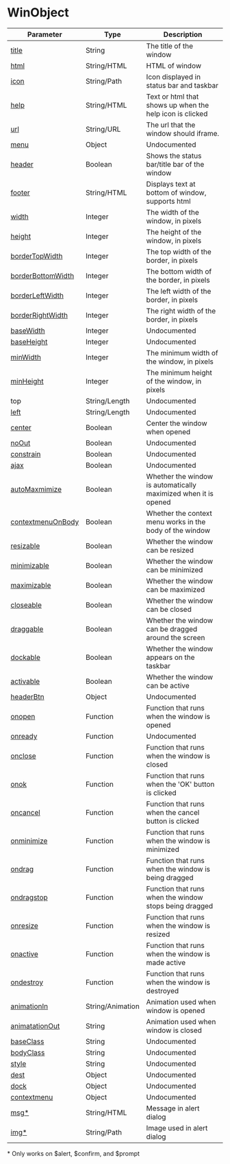 # WinObject

| Parameter                                 | Type             | Description                                                     |
| ----------------------------------------- | ---------------- | --------------------------------------------------------------- |
| [title](title.md)                         | String           | The title of the window                                         |
| [html](html.md)                           | String/HTML      | HTML of window                                                  |
| [icon](icon.md)                           | String/Path      | Icon displayed in status bar and taskbar                        |
| [help](help.md)                           | String/HTML      | Text or html that shows up when the help icon is clicked        |
| [url](url.md)                             | String/URL       | The url that the window should iframe.                          |
| [menu](menu.md)                           | Object           | Undocumented                                                    |
| [header](header.md)                       | Boolean          | Shows the status bar/title bar of the window                    |
| [footer](footer.md)                       | String/HTML      | Displays text at bottom of window, supports html                |
| [width](width.md)                         | Integer          | The width of the window, in pixels                              |
| [height](height.md)                       | Integer          | The height of the window, in pixels                             |
| [borderTopWidth](bordertopwidth.md)       | Integer          | The top width of the border, in pixels                          |
| [borderBottomWidth](borderbottomwidth.md) | Integer          | The bottom width of the border, in pixels                       |
| [borderLeftWidth](borderleftwidth.md)     | Integer          | The left width of the border, in pixels                         |
| [borderRightWidth](borderrightwidth.md)   | Integer          | The right width of the border, in pixels                        |
| [baseWidth](basewidth.md)                 | Integer          | Undocumented                                                    |
| [baseHeight](baseheight.md)               | Integer          | Undocumented                                                    |
| [minWidth](minwidth.md)                   | Integer          | The minimum width of the window, in pixels                      |
| [minHeight](minheight.md)                 | Integer          | The minimum height of the window, in pixels                     |
| top                                       | String/Length    | Undocumented                                                    |
| [left](left.md)                           | String/Length    | Undocumented                                                    |
| [center](center.md)                       | Boolean          | Center the window when opened                                   |
| [noOut](noout.md)                         | Boolean          | Undocumented                                                    |
| [constrain](constrain.md)                 | Boolean          | Undocumented                                                    |
| [ajax](ajax.md)                           | Boolean          | Undocumented                                                    |
| [autoMaxmimize](automaximize.md)          | Boolean          | Whether the window is automatically maximized when it is opened |
| [contextmenuOnBody](contextmenuonbody.md) | Boolean          | Whether the context menu works in the body of the window        |
| [resizable](resizable.md)                 | Boolean          | Whether the window can be resized                               |
| [minimizable](minimizable.md)             | Boolean          | Whether the window can be minimized                             |
| [maximizable](minimizable.md)             | Boolean          | Whether the window can be maximized                             |
| [closeable](closeable.md)                 | Boolean          | Whether the window can be closed                                |
| [draggable](draggable.md)                 | Boolean          | Whether the window can be dragged around the screen             |
| [dockable](dockable.md)                   | Boolean          | Whether the window appears on the taskbar                       |
| [activable](activable.md)                 | Boolean          | Whether the window can be active                                |
| [headerBtn](headerbtn.md)                 | Object           | Undocumented                                                    |
| [onopen](onopen.md)                       | Function         | Function that runs when the window is opened                    |
| [onready](onready.md)                     | Function         | Undocumented                                                    |
| [onclose](onclose.md)                     | Function         | Function that runs when the window is closed                    |
| [onok](onok.md)                           | Function         | Function that runs when the 'OK' button is clicked              |
| [oncancel](oncancel.md)                   | Function         | Function that runs when the cancel button is clicked            |
| [onminimize](onminimize.md)               | Function         | Function that runs when the window is minimized                 |
| [ondrag](ondrag.md)                       | Function         | Function that runs when the window is being dragged             |
| [ondragstop](ondragstop.md)               | Function         | Function that runs when the window stops being dragged          |
| [onresize](onresize.md)                   | Function         | Function that runs when the window is resized                   |
| [onactive](onactive.md)                   | Function         | Function that runs when the window is made active               |
| [ondestroy](ondestroy.md)                 | Function         | Function that runs when the window is destroyed                 |
| [animationIn](animationin.md)             | String/Animation | Animation used when window is opened                            |
| [animatationOut](animationout.md)         | String           | Animation used when window is closed                            |
| [baseClass](baseclass.md)                 | String           | Undocumented                                                    |
| [bodyClass](bodyclass.md)                 | String           | Undocumented                                                    |
| [style](style.md)                         | String           | Undocumented                                                    |
| [dest](dest.md)                           | Object           | Undocumented                                                    |
| [dock](dock.md)                           | Object           | Undocumented                                                    |
| [contextmenu](contextmenu.md)             | Object           | Undocumented                                                    |
| [msg\*](msg.md)                           | String/HTML      | Message in alert dialog                                         |
| [img\*](img.md)                           | String/Path      | Image used in alert dialog                                      |

\* Only works on $alert, $confirm, and $prompt
